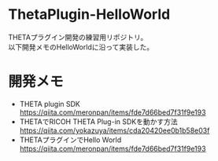 # ThetaPlugin-HelloWorld

THETAプラグイン開発の練習用リポジトリ。  
以下開発メモのHelloWorldに沿って実装した。

# 開発メモ

* THETA plugin SDK  
https://qiita.com/meronpan/items/fde7d66bed7f31f9e193
* THETAでRICOH THETA Plug-in SDKを動かす方法  
https://qiita.com/yokazuya/items/cda20420ee0b1b58e03f
* THETAプラグインでHello World  
https://qiita.com/meronpan/items/fde7d66bed7f31f9e193

